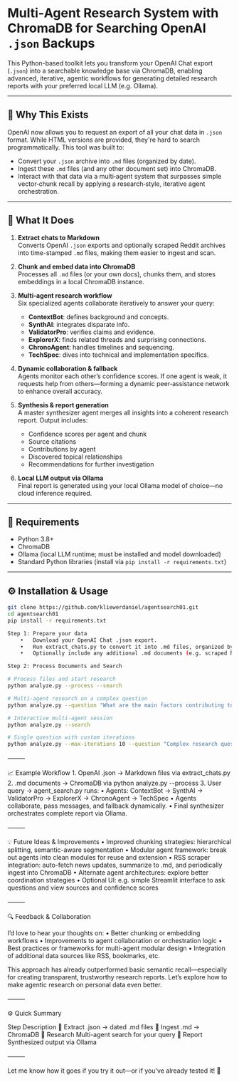 # Multi‑Agent Research System with ChromaDB for Searching OpenAI `.json` Backups

This Python-based toolkit lets you transform your OpenAI Chat export (`.json`) into a searchable knowledge base via ChromaDB, enabling advanced, iterative, agentic workflows for generating detailed research reports with your preferred local LLM (e.g. Ollama).

---

## 🧠 Why This Exists

OpenAI now allows you to request an export of all your chat data in `.json` format. While HTML versions are provided, they're hard to search programmatically. This tool was built to:

- Convert your `.json` archive into `.md` files (organized by date).  
- Ingest these `.md` files (and any other document set) into ChromaDB.  
- Interact with that data via a multi‑agent system that surpasses simple vector‑chunk recall by applying a research‑style, iterative agent orchestration.

---

## 🚀 What It Does

1. **Extract chats to Markdown**  
   Converts OpenAI `.json` exports and optionally scraped Reddit archives into time-stamped `.md` files, making them easier to ingest and scan.

2. **Chunk and embed data into ChromaDB**  
   Processes all `.md` files (or your own docs), chunks them, and stores embeddings in a local ChromaDB instance.

3. **Multi‑agent research workflow**  
   Six specialized agents collaborate iteratively to answer your query:  
   - **ContextBot**: defines background and concepts.  
   - **SynthAI**: integrates disparate info.  
   - **ValidatorPro**: verifies claims and evidence.  
   - **ExplorerX**: finds related threads and surprising connections.  
   - **ChronoAgent**: handles timelines and sequencing.  
   - **TechSpec**: dives into technical and implementation specifics.

4. **Dynamic collaboration & fallback**  
   Agents monitor each other’s confidence scores. If one agent is weak, it requests help from others—forming a dynamic peer‑assistance network to enhance overall accuracy.

5. **Synthesis & report generation**  
   A master synthesizer agent merges all insights into a coherent research report. Output includes:  
   - Confidence scores per agent and chunk  
   - Source citations  
   - Contributions by agent  
   - Discovered topical relationships  
   - Recommendations for further investigation

6. **Local LLM output via Ollama**  
   Final report is generated using your local Ollama model of choice—no cloud inference required.

---

## 🧰 Requirements

- Python 3.8+  
- ChromaDB  
- Ollama (local LLM runtime; must be installed and model downloaded)  
- Standard Python libraries (install via `pip install -r requirements.txt`)

---

## ⚙️ Installation & Usage

```bash
git clone https://github.com/kliewerdaniel/agentsearch01.git
cd agentsearch01
pip install -r requirements.txt

Step 1: Prepare your data
	•	Download your OpenAI Chat .json export.
	•	Run extract_chats.py to convert it into .md files, organized by date.
	•	Optionally include any additional .md documents (e.g. scraped Reddit threads).

Step 2: Process Documents and Search

# Process files and start research
python analyze.py --process --search

# Multi-agent research on a complex question
python analyze.py --question "What are the main factors contributing to climate change and their historical timeline?"

# Interactive multi-agent session
python analyze.py --search

# Single question with custom iterations
python analyze.py --max-iterations 10 --question "Complex research question"
```

⸻

📈 Example Workflow
	1.	OpenAI .json → Markdown files via extract_chats.py
	2.	.md documents → ChromaDB via python analyze.py --process
	3.	User query → agent_search.py runs:
	•	Agents: ContextBot → SynthAI → ValidatorPro → ExplorerX → ChronoAgent → TechSpec
	•	Agents collaborate, pass messages, and fallback dynamically.
	•	Final synthesizer orchestrates complete report via Ollama.

⸻

💡 Future Ideas & Improvements
	•	Improved chunking strategies: hierarchical splitting, semantic-aware segmentation
	•	Modular agent framework: break out agents into clean modules for reuse and extension
	•	RSS scraper integration: auto-fetch news updates, summarize to .md, and periodically ingest into ChromaDB
	•	Alternate agent architectures: explore better coordination strategies
	•	Optional UI: e.g. simple Streamlit interface to ask questions and view sources and confidence scores

⸻

🔍 Feedback & Collaboration

I’d love to hear your thoughts on:
	•	Better chunking or embedding workflows
	•	Improvements to agent collaboration or orchestration logic
	•	Best practices or frameworks for multi-agent modular design
	•	Integration of additional data sources like RSS, bookmarks, etc.

This approach has already outperformed basic semantic recall—especially for creating transparent, trustworthy research reports. Let’s explore how to make agentic research on personal data even better.

⸻

⚙️ Quick Summary

Step	Description
💬 Extract	.json → dated .md files
🧷 Ingest	.md → ChromaDB
🔄 Research	Multi-agent search for your query
🧾 Report	Synthesized output via Ollama


⸻

Let me know how it goes if you try it out—or if you’ve already tested it! 🚀